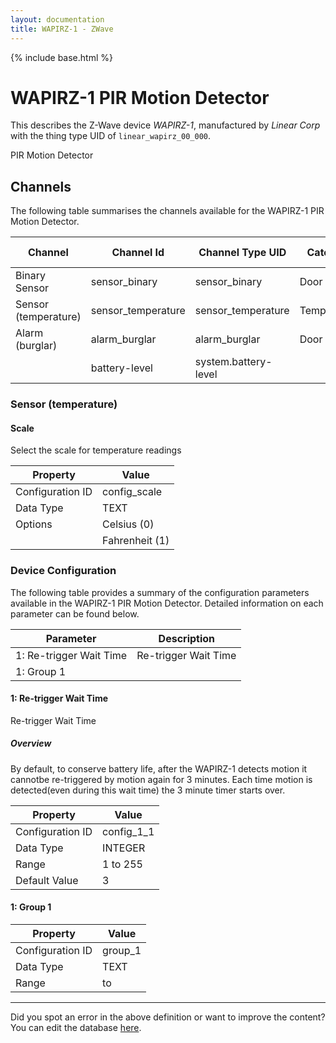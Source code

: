 ```yaml
---
layout: documentation
title: WAPIRZ-1 - ZWave
---
```


{% include base.html %}

# WAPIRZ-1 PIR Motion Detector

This describes the Z-Wave device *WAPIRZ-1*, manufactured by *Linear Corp* with the thing type UID of ```linear_wapirz_00_000```. 

PIR Motion Detector


## Channels
The following table summarises the channels available for the WAPIRZ-1 PIR Motion Detector.

| Channel | Channel Id | Channel Type UID | Category | Item Type |
|---------|------------|------------------|----------|-----------|
| Binary Sensor | sensor_binary | sensor_binary | Door | Switch |
| Sensor (temperature) | sensor_temperature | sensor_temperature | Temperature | Number |
| Alarm (burglar) | alarm_burglar | alarm_burglar | Door | Switch |
|  | battery-level | system.battery-level |  |  |


### Sensor (temperature)

#### Scale

Select the scale for temperature readings


| Property         | Value    |
|------------------|----------|
| Configuration ID | config_scale |
| Data Type        | TEXT || Default Value | 0 |
| Options | Celsius (0) |
|  | Fahrenheit (1) |


### Device Configuration
The following table provides a summary of the configuration parameters available in the WAPIRZ-1 PIR Motion Detector.
Detailed information on each parameter can be found below.

| Parameter   | Description |
|-------------|-------------|
| 1: Re-trigger Wait Time | Re-trigger Wait Time |
| 1: Group 1 |  |


#### 1: Re-trigger Wait Time

Re-trigger Wait Time  


##### Overview 

By default, to conserve battery life, after the WAPIRZ-1 detects motion it cannotbe re-triggered by motion again for 3 minutes. Each time motion is detected(even during this wait time) the 3 minute timer starts over.


| Property         | Value    |
|------------------|----------|
| Configuration ID | config_1_1 |
| Data Type        | INTEGER |
| Range | 1 to 255 |
| Default Value | 3 |


#### 1: Group 1


| Property         | Value    |
|------------------|----------|
| Configuration ID | group_1 |
| Data Type        | TEXT |
| Range |  to  |


---

Did you spot an error in the above definition or want to improve the content?
You can edit the database [here](http://www.cd-jackson.com/index.php/zwave/zwave-device-database/zwave-device-list/devicesummary/5).
